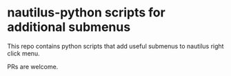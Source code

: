 # nautilus-python scripts for additional submenus

This repo contains python scripts that add useful submenus to nautilus right
click menu.

PRs are welcome.
